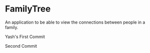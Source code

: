 # FamilyTree
An application to be able to view the connections between people in a family.

Yash's First Commit

Second Commit